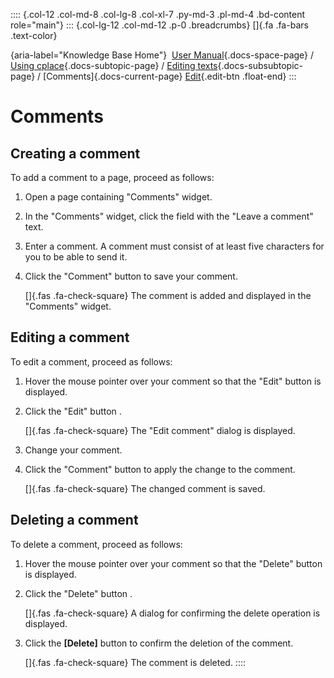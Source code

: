 :::: {.col-12 .col-md-8 .col-lg-8 .col-xl-7 .py-md-3 .pl-md-4 .bd-content role="main"}
::: {.col-lg-12 .col-md-12 .p-0 .breadcrumbs}
[]{.fa .fa-bars .text-color}

[](https://docs.cplace.io/){aria-label="Knowledge Base Home"}  [User
Manual](/user-manual-en/){.docs-space-page} / [Using
cplace](/user-manual-en/cplace-anwenden/){.docs-subtopic-page} /
[Editing
texts](/user-manual-en/cplace-anwenden/texte-bearbeiten/){.docs-subsubtopic-page}
/ [Comments]{.docs-current-page} [
Edit](https://github.com/collaborationfactory/cplace-doc-user-enu/blob/release/25.2/cplace-anwenden/texte-bearbeiten/kommentare.md){.edit-btn
.float-end}
:::

# Comments

## Creating a comment

To add a comment to a page, proceed as follows:

1.  Open a page containing "Comments" widget.

2.  In the "Comments" widget, click the field with the "Leave a comment"
    text.

3.  Enter a comment. A comment must consist of at least five characters
    for you to be able to send it.

4.  Click the "Comment" button to save your comment.

    []{.fas .fa-check-square} The comment is added and displayed in the
    "Comments" widget.

## Editing a comment

To edit a comment, proceed as follows:

1.  Hover the mouse pointer over your comment so that the "Edit" button
    is displayed.

2.  Click the "Edit" button .

    []{.fas .fa-check-square} The "Edit comment" dialog is displayed.

3.  Change your comment.

4.  Click the "Comment" button to apply the change to the comment.

    []{.fas .fa-check-square} The changed comment is saved.

## Deleting a comment

To delete a comment, proceed as follows:

1.  Hover the mouse pointer over your comment so that the "Delete"
    button is displayed.

2.  Click the "Delete" button .

    []{.fas .fa-check-square} A dialog for confirming the delete
    operation is displayed.

3.  Click the **\[Delete\]** button to confirm the deletion of the
    comment.

    []{.fas .fa-check-square} The comment is deleted.
::::
